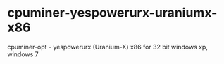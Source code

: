 # cpuminer-yespowerurx-uraniumx-x86
cpuminer-opt - yespowerurx (Uranium-X) x86 for 32 bit windows xp, windows 7
